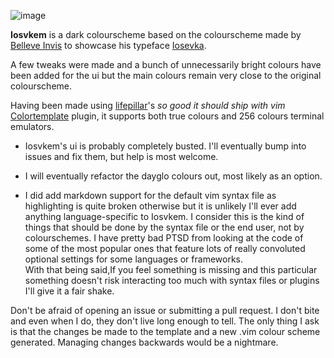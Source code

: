![image](https://i.imgur.com/2ggS7Lv.png)


**Iosvkem** is a dark colourscheme based on the colourscheme made by
[Belleve Invis](https://github.com/be5invis) to showcase his typeface 
[Iosevka](https://be5invis.github.io/Iosevka/). 

A few tweaks were made and a bunch of unnecessarily bright colours have been
added for the ui but the main colours remain very close to the original
colourscheme.

Having been made using [lifepillar](https://github.com/lifepillar)'s
*so good it should ship with vim* 
[Colortemplate](https://github.com/lifepillar/vim-colortemplate) plugin, it
supports both true colours and 256 colours terminal emulators.

- Iosvkem's ui is probably completely busted. I'll eventually bump into issues
and fix them, but help is most welcome.

- I will eventually refactor the dayglo colours out, most likely as an option.

- I did add markdown support for the default vim syntax file as highlighting
is quite broken otherwise but it is unlikely I'll ever add anything 
language-specific to Iosvkem. I consider this is the kind of things that should
be done by the syntax file or the end user, not by colourschemes.
I have pretty bad PTSD from looking at the code of some of the most popular
ones that feature lots of really convoluted optional settings for some 
languages or frameworks.  
With that being said,If you feel something is missing and this particular 
something doesn't risk interacting too much with syntax files or plugins I'll 
give it a fair shake. 

Don't be afraid of opening an issue or submitting a pull request. I don't bite
and even when I do, they don't live long enough to tell.
The only thing I ask is that the changes be made to the template and a new .vim
colour scheme generated. Managing changes backwards would be a nightmare.

